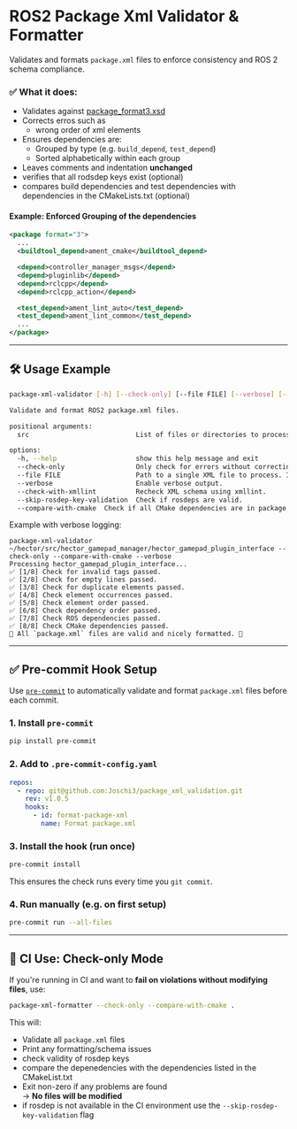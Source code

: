 # ROS2 Package Xml Validator & Formatter

Validates and formats `package.xml` files to enforce consistency and ROS 2 schema compliance.

### ✅ What it does:
- Validates against [package_format3.xsd](http://download.ros.org/schema/package_format3.xsd)
- Corrects erros such as
  - wrong order of xml elements
- Ensures dependencies are:
  - Grouped by type (e.g. `build_depend`, `test_depend`)
  - Sorted alphabetically within each group
- Leaves comments and indentation **unchanged**
- verifies that all rodsdep keys exist (optional)
- compares build dependencies and test dependencies with dependencies in the CMakeLists.txt (optional)


#### Example: Enforced Grouping of the dependencies
```xml
<package format="3">
  ...
  <buildtool_depend>ament_cmake</buildtool_depend>

  <depend>controller_manager_msgs</depend>
  <depend>pluginlib</depend>
  <depend>rclcpp</depend>
  <depend>rclcpp_action</depend>

  <test_depend>ament_lint_auto</test_depend>
  <test_depend>ament_lint_common</test_depend>
  ...
</package>
```
---

## 🛠️ Usage Example

```bash
package-xml-validator [-h] [--check-only] [--file FILE] [--verbose] [--check-with-xmllint] [--skip-rosdep-key-validation] [--compare-with-cmake] [src ...]

Validate and format ROS2 package.xml files.

positional arguments:
  src                           List of files or directories to process.

options:
  -h, --help                    show this help message and exit
  --check-only                  Only check for errors without correcting.
  --file FILE                   Path to a single XML file to process. If provided, 'src' arguments are ignored.
  --verbose                     Enable verbose output.
  --check-with-xmllint          Recheck XML schema using xmllint.
  --skip-rosdep-key-validation  Check if rosdeps are valid.
  --compare-with-cmake  Check if all CMake dependencies are in package.xml.
```
Example with verbose logging:
```
package-xml-validator ~/hector/src/hector_gamepad_manager/hector_gamepad_plugin_interface --check-only --compare-with-cmake --verbose
Processing hector_gamepad_plugin_interface...
✅ [1/8] Check for invalid tags passed.
✅ [2/8] Check for empty lines passed.
✅ [3/8] Check for duplicate elements passed.
✅ [4/8] Check element occurrences passed.
✅ [5/8] Check element order passed.
✅ [6/8] Check dependency order passed.
✅ [7/8] Check ROS dependencies passed.
✅ [8/8] Check CMake dependencies passed.
🎉 All `package.xml` files are valid and nicely formatted. 🚀
```

---

## ✅ Pre-commit Hook Setup

Use [`pre-commit`](https://pre-commit.com/) to automatically validate and format `package.xml` files before each commit.

### 1. Install `pre-commit`

```bash
pip install pre-commit
```

### 2. Add to `.pre-commit-config.yaml`

```yaml
repos:
  - repo: git@github.com:Joschi3/package_xml_validation.git
    rev: v1.0.5
    hooks:
      - id: format-package-xml
        name: Format package.xml
```

### 3. Install the hook (run once)

```bash
pre-commit install
```

This ensures the check runs every time you `git commit`.

### 4. Run manually (e.g. on first setup)

```bash
pre-commit run --all-files
```

---

## 🧪 CI Use: Check-only Mode

If you're running in CI and want to **fail on violations without modifying files**, use:

```bash
package-xml-formatter --check-only --compare-with-cmake .
```

This will:
- Validate all `package.xml` files
- Print any formatting/schema issues
- check validity of rosdep keys
- compare the depenedencies with the dependencies listed in the CMakeList.txt
- Exit non-zero if any problems are found  
→ **No files will be modified**
- if rosdep is not available in the CI environment use the `--skip-rosdep-key-validation` flag



